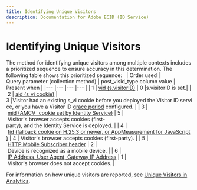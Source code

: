```yaml
---
title: Identifying Unique Visitors
description: Documentation for Adobe ECID (ID Service)
---
```


# Identifying Unique Visitors

The method for identifying unique visitors among multiple contexts includes a prioritized sequence to ensure accuracy in this determination. The following table shows this prioritized sequence:
 
| Order used | Query parameter (collection method) | post_visid_type column value | Present when |
|--- |--- |--- |--- |
| 1 | [vid (s.visitorID)](https://marketing.adobe.com/resources/help/en_US/sc/implement/visid_custom.html) | 0 |s.visitorID is set.|
| 2 | [aid (s_vi cookie)](https://marketing.adobe.com/resources/help/en_US/sc/implement/visid_analytics.html) | 3 |Visitor had an existing s_vi cookie before you deployed the Visitor ID service, or you have a Visitor ID [grace period](https://marketing.adobe.com/resources/help/en_US/mcvid/mcvid_grace_period.html) configured. |
| 3 | [mid (AMCV_ cookie set by Identity Service)](https://marketing.adobe.com/resources/help/en_US/mcvid/) | 5 | Visitor's browser accepts cookies (first-party), and the Identity Service is deployed. |
| 4 | [fid (fallback cookie on H.25.3 or newer, or AppMeasurement for JavaScript)](https://marketing.adobe.com/resources/help/en_US/sc/implement/visid_fallback.html) | 4 | Visitor's browser accepts cookies (first-party). |
| 5 | [HTTP Mobile Subscriber header](https://marketing.adobe.com/resources/help/en_US/sc/implement/visid_mobile.html) | 2 | Device is recognized as a mobile device. |
| 6 | [IP Address, User Agent, Gateway IP Address](https://marketing.adobe.com/resources/help/en_US/sc/implement/visid_fallback.html) | 1 | Visitor's browser does not accept cookies. |

For information on how unique visitors are reported, see [Unique Visitors in Analytics](https://docs.adobe.com/content/help/en/analytics/components/variables/dimensions-reports/reports-unique-visitors-v15-dsc.html).
